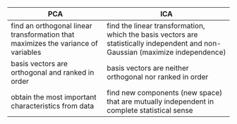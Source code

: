 PCA | ICA
------------ | -------------
find an orthogonal linear transformation that maximizes the variance of variables | find the linear transformation, which the basis vectors are statistically independent and non-Gaussian (maximize independence)
basis vectors are orthogonal and ranked in order | basis vectors are neither orthogonal nor ranked in order
obtain the most important characteristics from data | find new components (new space) that are mutually independent in complete statistical sense
